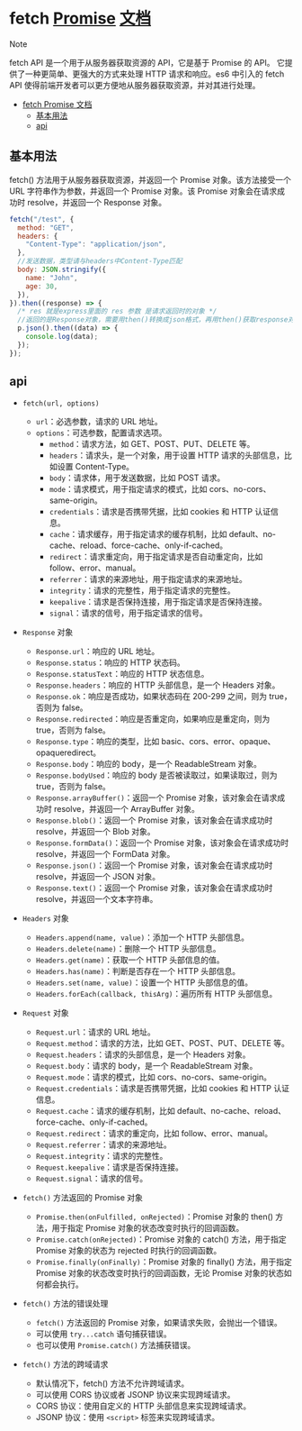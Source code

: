 # fetch [Promise](./Promise.md) [文档](https://developer.mozilla.org/zh-CN/docs/Web/API/Fetch_API/Using_Fetch)

> [!NOTE]
> fetch API 是一个用于从服务器获取资源的 API，它是基于 Promise 的 API。 它提供了一种更简单、更强大的方式来处理 HTTP 请求和响应。es6 中引入的 fetch API 使得前端开发者可以更方便地从服务器获取资源，并对其进行处理。

- [fetch Promise 文档](#fetch-promise-文档)
  - [基本用法](#基本用法)
  - [api](#api)

## 基本用法

fetch() 方法用于从服务器获取资源，并返回一个 Promise 对象。该方法接受一个 URL 字符串作为参数，并返回一个 Promise 对象。该 Promise 对象会在请求成功时 resolve，并返回一个 Response 对象。

```javascript
fetch("/test", {
  method: "GET",
  headers: {
    "Content-Type": "application/json",
  },
  //发送数据，类型请与headers中Content-Type匹配
  body: JSON.stringify({
    name: "John",
    age: 30,
  }),
}).then((response) => {
  /* res 就是express里面的 res 参数 是请求返回时的对象 */
  //返回的是Response对象，需要用then()转换成json格式，再用then()获取response对象
  p.json().then((data) => {
    console.log(data);
  });
});
```

## api

- `fetch(url, options)`

  - `url`：必选参数，请求的 URL 地址。
  - `options`：可选参数，配置请求选项。
    - `method`：请求方法，如 GET、POST、PUT、DELETE 等。
    - `headers`：请求头，是一个对象，用于设置 HTTP 请求的头部信息，比如设置 Content-Type。
    - `body`：请求体，用于发送数据，比如 POST 请求。
    - `mode`：请求模式，用于指定请求的模式，比如 cors、no-cors、same-origin。
    - `credentials`：请求是否携带凭据，比如 cookies 和 HTTP 认证信息。
    - `cache`：请求缓存，用于指定请求的缓存机制，比如 default、no-cache、reload、force-cache、only-if-cached。
    - `redirect`：请求重定向，用于指定请求是否自动重定向，比如 follow、error、manual。
    - `referrer`：请求的来源地址，用于指定请求的来源地址。
    - `integrity`：请求的完整性，用于指定请求的完整性。
    - `keepalive`：请求是否保持连接，用于指定请求是否保持连接。
    - `signal`：请求的信号，用于指定请求的信号。

- `Response` 对象

  - `Response.url`：响应的 URL 地址。
  - `Response.status`：响应的 HTTP 状态码。
  - `Response.statusText`：响应的 HTTP 状态信息。
  - `Response.headers`：响应的 HTTP 头部信息，是一个 Headers 对象。
  - `Response.ok`：响应是否成功，如果状态码在 200-299 之间，则为 true，否则为 false。
  - `Response.redirected`：响应是否重定向，如果响应是重定向，则为 true，否则为 false。
  - `Response.type`：响应的类型，比如 basic、cors、error、opaque、opaqueredirect。
  - `Response.body`：响应的 body，是一个 ReadableStream 对象。
  - `Response.bodyUsed`：响应的 body 是否被读取过，如果读取过，则为 true，否则为 false。
  - `Response.arrayBuffer()`：返回一个 Promise 对象，该对象会在请求成功时 resolve，并返回一个 ArrayBuffer 对象。
  - `Response.blob()`：返回一个 Promise 对象，该对象会在请求成功时 resolve，并返回一个 Blob 对象。
  - `Response.formData()`：返回一个 Promise 对象，该对象会在请求成功时 resolve，并返回一个 FormData 对象。
  - `Response.json()`：返回一个 Promise 对象，该对象会在请求成功时 resolve，并返回一个 JSON 对象。
  - `Response.text()`：返回一个 Promise 对象，该对象会在请求成功时 resolve，并返回一个文本字符串。

- `Headers` 对象

  - `Headers.append(name, value)`：添加一个 HTTP 头部信息。
  - `Headers.delete(name)`：删除一个 HTTP 头部信息。
  - `Headers.get(name)`：获取一个 HTTP 头部信息的值。
  - `Headers.has(name)`：判断是否存在一个 HTTP 头部信息。
  - `Headers.set(name, value)`：设置一个 HTTP 头部信息的值。
  - `Headers.forEach(callback, thisArg)`：遍历所有 HTTP 头部信息。

- `Request` 对象

  - `Request.url`：请求的 URL 地址。
  - `Request.method`：请求的方法，比如 GET、POST、PUT、DELETE 等。
  - `Request.headers`：请求的头部信息，是一个 Headers 对象。
  - `Request.body`：请求的 body，是一个 ReadableStream 对象。
  - `Request.mode`：请求的模式，比如 cors、no-cors、same-origin。
  - `Request.credentials`：请求是否携带凭据，比如 cookies 和 HTTP 认证信息。
  - `Request.cache`：请求的缓存机制，比如 default、no-cache、reload、force-cache、only-if-cached。
  - `Request.redirect`：请求的重定向，比如 follow、error、manual。
  - `Request.referrer`：请求的来源地址。
  - `Request.integrity`：请求的完整性。
  - `Request.keepalive`：请求是否保持连接。
  - `Request.signal`：请求的信号。

- `fetch()` 方法返回的 Promise 对象

  - `Promise.then(onFulfilled, onRejected)`：Promise 对象的 then() 方法，用于指定 Promise 对象的状态改变时执行的回调函数。
  - `Promise.catch(onRejected)`：Promise 对象的 catch() 方法，用于指定 Promise 对象的状态为 rejected 时执行的回调函数。
  - `Promise.finally(onFinally)`：Promise 对象的 finally() 方法，用于指定 Promise 对象的状态改变时执行的回调函数，无论 Promise 对象的状态如何都会执行。

- `fetch()` 方法的错误处理

  - `fetch()` 方法返回的 Promise 对象，如果请求失败，会抛出一个错误。
  - 可以使用 `try...catch` 语句捕获错误。
  - 也可以使用 `Promise.catch()` 方法捕获错误。

- `fetch()` 方法的跨域请求

  - 默认情况下，fetch() 方法不允许跨域请求。
  - 可以使用 CORS 协议或者 JSONP 协议来实现跨域请求。
  - CORS 协议：使用自定义的 HTTP 头部信息来实现跨域请求。
  - JSONP 协议：使用 `<script>` 标签来实现跨域请求。
